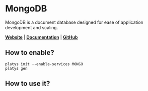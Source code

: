 # MongoDB

MongoDB is a document database designed for ease of application development and scaling.

**[Website](https://www.mongodb.com/)** | **[Documentation](https://docs.mongodb.com/manual/?_ga=2.106702979.188924324.1640807635-167415985.1640807632)** | **[GitHub](https://github.com/mongodb/mongo)**

## How to enable?

```
platys init --enable-services MONGO
platys gen
```

## How to use it?
